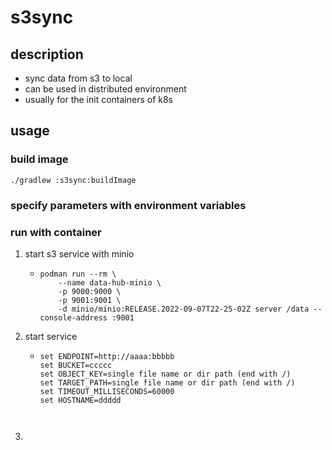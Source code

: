 # s3sync

## description

* sync data from s3 to local
* can be used in distributed environment
* usually for the init containers of k8s

## usage

### build image

```shell
./gradlew :s3sync:buildImage
```

### specify parameters with environment variables

### run with container
1. start s3 service with minio
    * ```shell
      podman run --rm \
          --name data-hub-minio \
          -p 9000:9000 \
          -p 9001:9001 \
          -d minio/minio:RELEASE.2022-09-07T22-25-02Z server /data --console-address :9001
      ```
2. start service
   * ```shell
     set ENDPOINT=http://aaaa:bbbbb
     set BUCKET=ccccc
     set OBJECT_KEY=single file name or dir path (end with /)
     set TARGET_PATH=single file name or dir path (end with /)
     set TIMEOUT_MILLISECONDS=60000
     set HOSTNAME=ddddd
    
   ```

3. 
